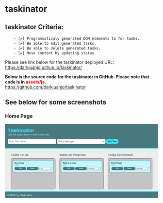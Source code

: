 # taskinator

 ## taskinator Criteria:
        - [✔️] Programmaticaly generated DOM elements to for tasks.
        - [✔️] Be able to edit generated tasks.
        - [✔️] Be able to delete generated tasks.
        - [✔️] Move content by updating status.

Please see link below for the taskinator deployed URL:<br/>
        https://darkjuanjo.github.io/taskinator/
        
**Below is the source code for the taskinator in GitHub. Please note that code is in <span style="color:red">assets/js</span>.<br />**
        https://github.com/darkjuanjo/taskinator

## See below for some screenshots

### Home Page
![Home Page](./assets/images/taskinator-screenshot.png)



